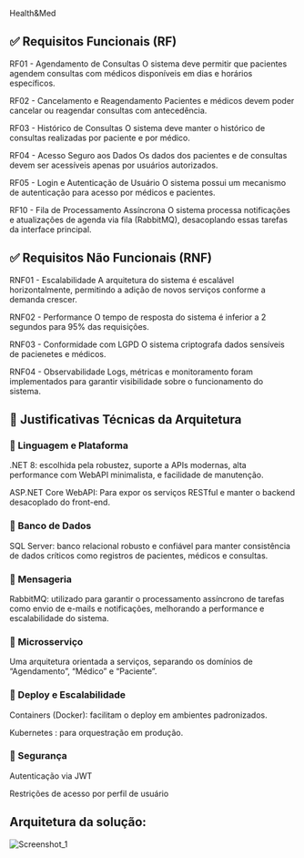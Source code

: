 Health&Med

## ✅ Requisitos Funcionais (RF)

RF01 - Agendamento de Consultas
O sistema deve permitir que pacientes agendem consultas com médicos disponíveis em dias e horários específicos.

RF02 - Cancelamento e Reagendamento
Pacientes e médicos devem poder cancelar ou reagendar consultas com antecedência.

RF03 - Histórico de Consultas
O sistema deve manter o histórico de consultas realizadas por paciente e por médico.

RF04 - Acesso Seguro aos Dados
Os dados dos pacientes e de consultas devem ser acessíveis apenas por usuários autorizados.

RF05 - Login e Autenticação de Usuário
O sistema possui um mecanismo de autenticação para acesso por médicos e pacientes.

RF10 - Fila de Processamento Assíncrona
O sistema processa notificações e atualizações de agenda via fila (RabbitMQ), desacoplando essas tarefas da interface principal.

## ✅ Requisitos Não Funcionais (RNF)

RNF01 - Escalabilidade
A arquitetura do sistema é escalável horizontalmente, permitindo a adição de novos serviços conforme a demanda crescer.

RNF02 - Performance
O tempo de resposta do sistema é inferior a 2 segundos para 95% das requisições.

RNF03 - Conformidade com LGPD
O sistema criptografa dados sensíveis de pacienetes e médicos.

RNF04 - Observabilidade
Logs, métricas e monitoramento foram implementados para garantir visibilidade sobre o funcionamento do sistema.

## 🧩 **Justificativas Técnicas da Arquitetura**
### 🔹 Linguagem e Plataforma
.NET 8: escolhida pela robustez, suporte a APIs modernas, alta performance com WebAPI minimalista, e facilidade de manutenção.

ASP.NET Core WebAPI: Para expor os serviços RESTful e manter o backend desacoplado do front-end.

### 🔹 Banco de Dados
SQL Server: banco relacional robusto e confiável para manter consistência de dados críticos como registros de pacientes, médicos e consultas.

### 🔹 Mensageria
RabbitMQ: utilizado para garantir o processamento assíncrono de tarefas como envio de e-mails e notificações, melhorando a performance e escalabilidade do sistema.

### 🔹 Microsserviço
Uma arquitetura orientada a serviços, separando os domínios de “Agendamento”, “Médico” e “Paciente”.

### 🔹 Deploy e Escalabilidade
Containers (Docker): facilitam o deploy em ambientes padronizados.

Kubernetes : para orquestração em produção.

### 🔹 Segurança
Autenticação via JWT

Restrições de acesso por perfil de usuário

## Arquitetura da solução:

![Screenshot_1](https://github.com/user-attachments/assets/38d63ece-34a4-4eec-bf89-a55655d75a29)
